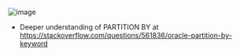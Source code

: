 ![image](https://github.com/michaelokoroike/Courses/assets/39680418/9eccc73f-31dd-41e1-8843-982b2fe7e00c)
* Deeper understanding of PARTITION BY at https://stackoverflow.com/questions/561836/oracle-partition-by-keyword

